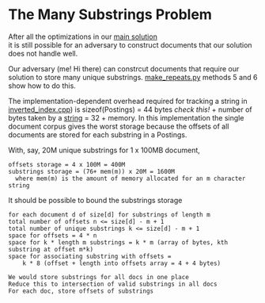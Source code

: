 ﻿The Many Substrings Problem
===========================
After all the optimizations in our [main solution](https://github.com/peterwilliams97/repeats)  
it is still possible for an adversary to construct documents that our solution does 
not handle well.

Our adversary (me! Hi there) can constrcut documents that require our solution to store 
many unique substrings. 
[make_repeats.py](https://github.com/peterwilliams97/repeats/blob/master/make_repeats.py)
methods 5 and 6 show how to do this.    

The implementation-dependent overhead required for tracking a string in 
[inverted_index.cpp](https://github.com/peterwilliams97/repeats/blob/master/repeats/inverted_index.cpp))
is sizeof(Postings) = 44 bytes _check this!_ + number of bytes taken by a 
[string](http://social.msdn.microsoft.com/forums/en-US/vclanguage/thread/9a59970d-c7bf-4ed5-8267-e482c4e461a7/) 
= 32 + memory. In this 
implementation the single document corpus gives
the worst storage because the offsets of all documents are stored for each substring in a
Postings.

With, say, 20M unique substrings for 1 x 100MB document, 

    offsets storage = 4 x 100M = 400M
    substrings storage = (76+ mem(m)) x 20M = 1600M 
      where mem(m) is the amount of memory allocated for an m character string
        
    
It should be possible to bound the substrings storage

    for each document d of size[d] for substrings of length m
    total number of offsets n <= size[d] - m + 1
    total number of unique substrings k <= size[d] - m + 1
    space for offsets = 4 * n
    space for k * length m substrings = k * m (array of bytes, kth substring at offset m*k)
    space for associating substring with offsets =
        k * 8 (offset + length into offsets array = 4 + 4 bytes)
        
    We would store substrings for all docs in one place
    Reduce this to intersection of valid substrings in all docs
    For each doc, store offsets of substrings
        
        
    
    